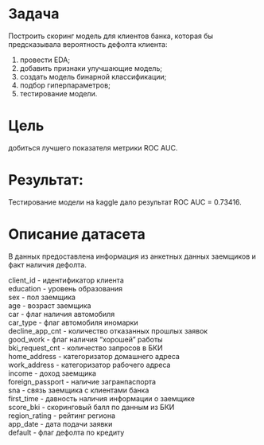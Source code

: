 # Задача
Построить скоринг модель для клиентов банка, которая бы предсказывала вероятность дефолта клиента:
  1. провести EDA;
  2. добавить признаки улучшающие модель;
  3. создать модель бинарной классификации;
  4. подбор гиперпараметров;
  5. тестирование модели. 

# Цель
добиться лучшего показателя метрики ROC AUC.

# Результат:
Тестирование модели на kaggle дало результат ROC AUC = 0.73416. 

# Описание датасета
В данных предоставлена информация из анкетных данных заемщиков и факт наличия дефолта.

client_id - идентификатор клиента  
education - уровень образования  
sex - пол заемщика  
age - возраст заемщика  
car - флаг наличия автомобиля  
car_type - флаг автомобиля иномарки  
decline_app_cnt - количество отказанных прошлых заявок  
good_work - флаг наличия “хорошей” работы  
bki_request_cnt - количество запросов в БКИ  
home_address - категоризатор домашнего адреса  
work_address - категоризатор рабочего адреса  
income - доход заемщика  
foreign_passport - наличие загранпаспорта  
sna - связь заемщика с клиентами банка  
first_time - давность наличия информации о заемщике  
score_bki - скоринговый балл по данным из БКИ  
region_rating - рейтинг региона  
app_date - дата подачи заявки  
default - флаг дефолта по кредиту  
